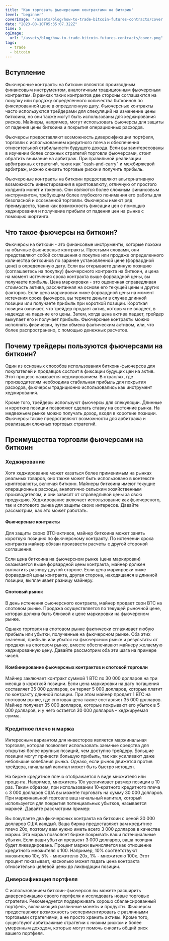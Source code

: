 ```yaml
---
title: "Как торговать фьючерсными контрактами на биткоин"
level: "beginner"
coverImage: "/assets/blog/how-to-trade-bitcoin-futures-contracts/cover.png"
date: "2023-08-10T05:35:07.322Z"
time: 5
ogImage:
  url: "/assets/blog/how-to-trade-bitcoin-futures-contracts/cover.png"
tags:
  - trade
  - bitcoin
---
```


## Вступление

Фьючерсные контракты на биткоин являются производным финансовым инструментом, аналогичным традиционным фьючерсным контрактам. В рамках таких контрактов две стороны соглашаются на покупку или продажу определенного количества биткоинов по фиксированной цене в определенную дату. Фьючерсные контракты часто используются трейдерами для спекуляций на изменение цены биткоина, но они также могут быть использованы для хеджирования рисков. Майнеры, например, могут использовать фьючерсы для защиты от падения цены биткоина и покрытия операционных расходов.

Фьючерсы предоставляют возможность диверсификации портфеля, торговли с использованием кредитного плеча и обеспечения относительной стабильности будущего дохода. Если вы заинтересованы в изучении более сложных стратегий торговли фьючерсами, стоит обратить внимание на арбитраж. При правильной реализации арбитражных стратегий, таких как "сash-and-carry" и межбиржевой арбитраж, можно снизить торговые риски и получить прибыль.
  
Фьючерсные контракты на биткоин предоставляют альтернативную возможность инвестирования в криптовалюту, отличную от простого холдинга монет и токенов. Они являются более сложным финансовым инструментом, требующим более глубокого понимания его работы для безопасной и осознанной торговли. Фьючерсы имеют ряд преимуществ, таких как возможность фиксации цен с помощью хеджирования и получение прибыли от падения цен на рынке с помощью шортинга.

## Что такое фьючерсы на биткоин?
Фьючерсы на биткоин - это финансовые инструменты, которые похожи на обычные фьючерсные контракты. Простыми словами, они представляют собой соглашения о покупке или продаже определенного количества биткоинов по заранее установленной цене (форвардной цене) в определенную дату. Если вы открываете длинную позицию (соглашаетесь на покупку) фьючерсного контракта на биткоин, и цена на момент истечения срока контракта выше форвардной цены, вы получаете прибыль. Цена маркировки - это оценочная справедливая стоимость актива, рассчитанная на основе его текущей цены и других факторов. Если цена маркировки ниже форвардной цены на момент истечения срока фьючерса, вы теряете деньги в случае длинной позиции или получаете прибыль при короткой позиции. Короткая позиция означает, что трейдер продает актив, которым не владеет, в надежде на падение его цены. Затем, когда цена актива падает, трейдер выкупает его и получает прибыль. Фьючерсные контракты можно исполнять физически, путем обмена фактическим активом, или, что более распространено, с помощью денежных расчетов.

## Почему трейдеры пользуются фьючерсами на биткоин?
Один из основных способов использования биткоин-фьючерсов для покупателей и продавцов состоит в фиксации будущих цен на актив. Этот процесс называется хеджированием. В отраслях, где производителям необходима стабильная прибыль для покрытия расходов, фьючерсы традиционно использовались как инструмент хеджирования.

Кроме того, трейдеры используют фьючерсы для спекуляции. Длинные и короткие позиции позволяют сделать ставку на состояние рынка. На медвежьем рынке можно получать доход, входя в короткие позиции. Фьючерсы также предоставляют возможности для арбитража и реализации сложных торговых стратегий.

## Преимущества торговли фьючерсами на биткоин
### Хеджирование
Хотя хеджирование может казаться более применимым на рынках реальных товаров, оно также может быть использовано в контексте криптовалюты, включая биткоин. Майнеры биткоина имеют текущие операционные расходы, аналогично сельским хозяйственным производителям, и они зависят от справедливой цены за свою продукцию. Хеджирование включает использование как фьючерсного, так и спотового рынка для защиты своих интересов. Давайте рассмотрим, как это может работать.
#### Фьючерсные контракты
Для защиты своих BTC-активов, майнер биткоина может занять короткую позицию по фьючерсному контракту. По истечении срока контракта майнер обязан произвести расчеты с другой стороной соглашения.

Если цена биткоина на фьючерсном рынке (цена маркировки) оказывается выше форвардной цены контракта, майнер должен выплатить разницу другой стороне. Если цена маркировки ниже форвардной цены контракта, другая сторона, находящаяся в длинной позиции, выплачивает разницу майнеру.
#### Спотовый рынок
В день истечения фьючерсного контракта, майнер продает свои BTC на спотовом рынке. Продажа осуществляется по текущей рыночной цене, которая должна быть близкой к цене маркировки на фьючерсном рынке.

Однако торговля на спотовом рынке фактически сглаживает любую прибыль или убытки, полученные на фьючерсном рынке. Оба этих значения, прибыль или убыток на фьючерсном рынке и результаты от продажи на спотовом рынке, вместе обеспечивают майнеру желаемую хеджированную цену. Давайте рассмотрим оба эти шага на примере чисел.
#### Комбинирование фьючерсных контрактов и спотовой торговли
Майнер заключает контракт суммой 1 BTC по 30 000 долларов на три месяца в короткой позиции. Если цена маркировки на дату погашения составляет 35 000 долларов, он теряет 5 000 долларов, которые платит по контракту длинной позиции. При этом майнер продает 1 BTC на спотовом рынке, где спотовая цена также составляет 35 000 долларов. Майнер получает 35 000 долларов, которые покрывают его убыток в 5 000 долларов, и у него остается 30 000 долларов – хеджируемая сумма.
### Кредитное плечо и маржа
Интересным вариантом для инвесторов является маржинальная торговля, которая позволяет использовать заемные средства для открытия более крупных позиций, чем доступно трейдеру. Большие позиции могут принести большую прибыль, так как усиливают даже небольшие колебания рынка. Однако, если рынок движется против трейдера, начальный капитал может быть быстро истощен.

На бирже кредитное плечо отображается в виде множителя или процента. Например, множитель 10х увеличивает размер позиции в 10 раз. Таким образом, при использовании 10-кратного кредитного плеча с 3 000 долларов США вы можете торговать на сумму 30 000 долларов. При маржинальной торговле ваш начальный капитал, который используется для покрытия потенциальных убытков, называется маржей. Давайте рассмотрим пример:

Вы покупаете два фьючерсных контракта на биткоин с ценой 30 000 долларов США каждый. Ваша биржа предоставляет вам кредитное плечо 20х, поэтому вам нужно иметь всего 3 000 долларов в качестве маржи. Эта маржа позволяет бирже покрывать ваши потенциальные убытки. Если ваши убытки превысят 3 000 долларов, ваша позиция будет ликвидирована. Процент маржи вычисляется как отношение кредитного множителя к 100. Например, 10% соответствуют множителю 10х, 5% - множителю 20х, 1% - множителю 100х. Этот процент показывает, насколько может падать цена контракта относительно целевой цены до ликвидации позиции.

### Диверсификация портфеля
  
С использованием биткоин-фьючерсов вы можете расширить диверсификацию своего портфеля и исследовать новые торговые стратегии. Рекомендуется поддерживать хорошо сбалансированный портфель, включающий различные монеты и продукты. Фьючерсы предоставляют возможность экспериментировать с различными торговыми стратегиями, а не просто хранить активы. Кроме того, существуют арбитражные стратегии с низким риском и более умеренным доходом, которые могут помочь снизить общий риск вашего портфеля.

